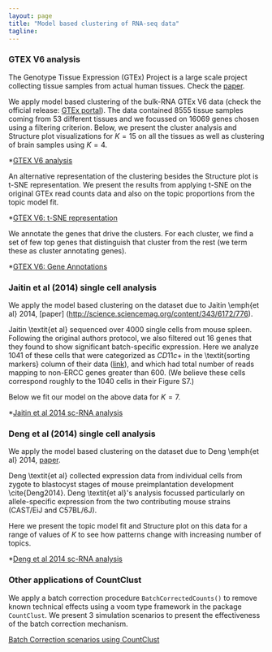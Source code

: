 ```yaml
---
layout: page
title: "Model based clustering of RNA-seq data"
tagline:
---
```


### GTEX V6 analysis

  The Genotype Tissue Expression (GTEx) Project is a large scale project collecting tissue samples from actual human tissues. Check the [paper](http://www.ncbi.nlm.nih.gov/pmc/articles/PMC4010069/).

  We apply model based clustering of the bulk-RNA GTEx V6 data (check the official release: [GTEx portal](http://www.gtexportal.org/home/)). The data contained $8555$ tissue samples coming from $53$ different tissues and we focussed on $16069$ genes chosen using a filtering criterion. Below, we present the cluster analysis and Structure plot visualizations for $K=15$ on all the tissues as well as clustering of brain samples using $K=4$.

  *[GTEX V6 analysis](project/src/gtex_v6_structure_genes.html)
  
  An alternative representation of the clustering besides the Structure plot is t-SNE representation. We present the results from applying t-SNE on the original GTEx read counts data and also on the topic proportions from the topic model fit.
  
  *[GTEX V6: t-SNE representation](project/src/tissues_tSNE.html)
  
  We annotate the genes that drive the clusters. For each cluster, we find a set of few top genes that distinguish that cluster from the rest (we term these as cluster annotating genes).
  
  *[GTEX V6: Gene Annotations](project/src/gene_annotation.html)

### Jaitin et al (2014) single cell analysis

  We apply the model based clustering on the dataset due to Jaitin \emph{et al} 2014, [paper] (http://science.sciencemag.org/content/343/6172/776).

  Jaitin \textit{et al} sequenced over $4000$ single cells from mouse spleen. Following the original authors protocol, we also filtered out 16 genes that they found to show significant batch-specific expression. Here we analyze 1041 of these cells that were categorized as $CD11c+$ in the \textit{sorting markers} column of their data ([link](http://compgenomics.weizmann.ac.il/tanay/?page_id=519)), and which had total number of reads mapping to non-ERCC genes greater than $600$. (We believe these cells correspond roughly to the 1040 cells in their Figure S7.)

  Below we fit our model on the above data for $K=7$.

  *[Jaitin et al 2014 sc-RNA analysis](project/src/jaitin_structure_genes.html)

### Deng et al (2014) single cell analysis

  We apply the model based clustering on the dataset due to Deng \emph{et al} 2014, [paper](http://science.sciencemag.org/content/343/6167/193).

  Deng \textit{et al} collected expression data from individual cells from zygote to blastocyst stages of mouse preimplantation development \cite{Deng2014}. Deng \textit{et al}'s analysis focussed particularly on allele-specific expression from the two contributing mouse strains (CAST/EiJ and C57BL/6J).

  Here we present the topic model fit and Structure plot on this data for a range of values of $K$ to see how patterns change with increasing number of topics.

  *[Deng et al 2014 sc-RNA analysis](project/src/deng_structure_all_genes.html)

### Other applications of CountClust

  We apply a batch correction procedure `BatchCorrectedCounts()` to remove known technical effects using a voom type framework in the package `CountClust`. We present 3 simulation scenarios to present the effectiveness of the batch correction mechanism. 
  
  [Batch Correction scenarios using CountClust](project/analysis/batch_correction_scenarios.html)
